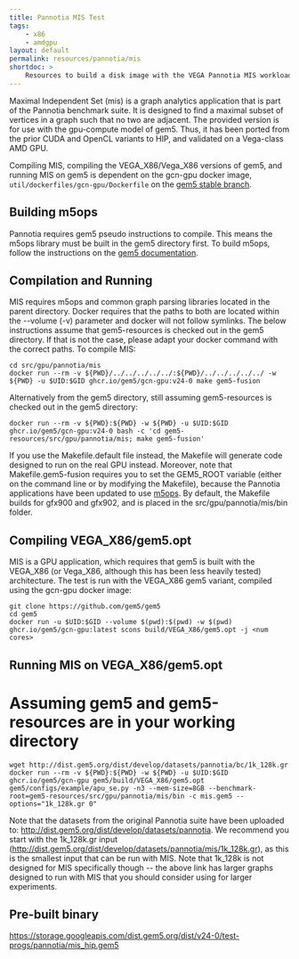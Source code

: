 ```yaml
---
title: Pannotia MIS Test
tags:
    - x86
    - amdgpu
layout: default
permalink: resources/pannotia/mis
shortdoc: >
    Resources to build a disk image with the VEGA Pannotia MIS workload.
---
```


Maximal Independent Set (mis) is a graph analytics application that is part of the Pannotia benchmark suite.  It is designed to find a maximal subset of vertices in a graph such that no two are adjacent.  The provided version is for use with the gpu-compute model of gem5.  Thus, it has been ported from the prior CUDA and OpenCL variants to HIP, and validated on a Vega-class AMD GPU.

Compiling MIS, compiling the VEGA_X86/Vega_X86 versions of gem5, and running MIS on gem5 is dependent on the gcn-gpu docker image, `util/dockerfiles/gcn-gpu/Dockerfile` on the [gem5 stable branch](https://github.com/gem5/gem5).

## Building m5ops

Pannotia requires gem5 pseudo instructions to compile. This means the m5ops library must be built in the gem5 directory first. To build m5ops, follow the instructions on the [gem5 documentation](https://www.gem5.org/documentation/general_docs/m5ops/).

## Compilation and Running

MIS requires m5ops and common graph parsing libraries located in the parent directory. Docker requires that the paths to both are located within the --volume (-v) parameter and docker will not follow symlinks. The below instructions assume that gem5-resources is checked out in the gem5 directory. If that is not the case, please adapt your docker command with the correct paths. To compile MIS:

```
cd src/gpu/pannotia/mis
docker run --rm -v ${PWD}/../../../../../:${PWD}/../../../../../ -w ${PWD} -u $UID:$GID ghcr.io/gem5/gcn-gpu:v24-0 make gem5-fusion
```

Alternatively from the gem5 directory, still assuming gem5-resources is checked out in the gem5 directory:

```
docker run --rm -v ${PWD}:${PWD} -w ${PWD} -u $UID:$GID ghcr.io/gem5/gcn-gpu:v24-0 bash -c 'cd gem5-resources/src/gpu/pannotia/mis; make gem5-fusion'
```

If you use the Makefile.default file instead, the Makefile will generate code designed to run on the real GPU instead.  Moreover, note that Makefile.gem5-fusion requires you to set the GEM5_ROOT variable (either on the command line or by modifying the Makefile), because the Pannotia applications have been updated to use [m5ops](https://www.gem5.org/documentation/general_docs/m5ops/).  By default, the Makefile builds for gfx900 and gfx902, and is placed in the src/gpu/pannotia/mis/bin folder.

## Compiling VEGA_X86/gem5.opt

MIS is a GPU application, which requires that gem5 is built with the VEGA_X86 (or Vega_X86, although this has been less heavily tested) architecture.   The test is run with the VEGA_X86 gem5 variant, compiled using the gcn-gpu docker image:

```
git clone https://github.com/gem5/gem5
cd gem5
docker run -u $UID:$GID --volume $(pwd):$(pwd) -w $(pwd) ghcr.io/gem5/gcn-gpu:latest scons build/VEGA_X86/gem5.opt -j <num cores>
```

## Running MIS on VEGA_X86/gem5.opt

# Assuming gem5 and gem5-resources are in your working directory
```
wget http://dist.gem5.org/dist/develop/datasets/pannotia/bc/1k_128k.gr
docker run --rm -v ${PWD}:${PWD} -w ${PWD} -u $UID:$GID ghcr.io/gem5/gcn-gpu gem5/build/VEGA_X86/gem5.opt gem5/configs/example/apu_se.py -n3 --mem-size=8GB --benchmark-root=gem5-resources/src/gpu/pannotia/mis/bin -c mis.gem5 --options="1k_128k.gr 0"
```

Note that the datasets from the original Pannotia suite have been uploaded to: <http://dist.gem5.org/dist/develop/datasets/pannotia>.  We recommend you start with the 1k_128k.gr input (<http://dist.gem5.org/dist/develop/datasets/pannotia/mis/1k_128k.gr>), as this is the smallest input that can be run with MIS.  Note that 1k_128k is not designed for MIS specifically though -- the above link has larger graphs designed to run with MIS that you should consider using for larger experiments.

## Pre-built binary

<https://storage.googleapis.com/dist.gem5.org/dist/v24-0/test-progs/pannotia/mis_hip.gem5>
